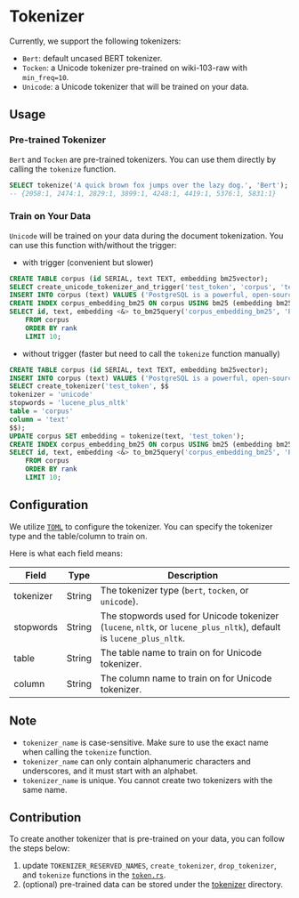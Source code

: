 # Tokenizer

Currently, we support the following tokenizers:

- `Bert`: default uncased BERT tokenizer.
- `Tocken`: a Unicode tokenizer pre-trained on wiki-103-raw with `min_freq=10`.
- `Unicode`: a Unicode tokenizer that will be trained on your data.

## Usage

### Pre-trained Tokenizer

`Bert` and `Tocken` are pre-trained tokenizers. You can use them directly by calling the `tokenize` function.

```sql
SELECT tokenize('A quick brown fox jumps over the lazy dog.', 'Bert');  -- or 'Tocken'
-- {2058:1, 2474:1, 2829:1, 3899:1, 4248:1, 4419:1, 5376:1, 5831:1}
```

### Train on Your Data

`Unicode` will be trained on your data during the document tokenization. You can use this function with/without the trigger:

- with trigger (convenient but slower)

```sql
CREATE TABLE corpus (id SERIAL, text TEXT, embedding bm25vector);
SELECT create_unicode_tokenizer_and_trigger('test_token', 'corpus', 'text', 'embedding');
INSERT INTO corpus (text) VALUES ('PostgreSQL is a powerful, open-source object-relational database system.'); -- insert text to the table
CREATE INDEX corpus_embedding_bm25 ON corpus USING bm25 (embedding bm25_ops);
SELECT id, text, embedding <&> to_bm25query('corpus_embedding_bm25', 'PostgreSQL', 'test_token') AS rank
    FROM corpus
    ORDER BY rank
    LIMIT 10;
```

- without trigger (faster but need to call the `tokenize` function manually)

```sql
CREATE TABLE corpus (id SERIAL, text TEXT, embedding bm25vector);
INSERT INTO corpus (text) VALUES ('PostgreSQL is a powerful, open-source object-relational database system.'); -- insert text to the table
SELECT create_tokenizer('test_token', $$
tokenizer = 'unicode'
stopwords = 'lucene_plus_nltk'
table = 'corpus'
column = 'text'
$$);
UPDATE corpus SET embedding = tokenize(text, 'test_token');
CREATE INDEX corpus_embedding_bm25 ON corpus USING bm25 (embedding bm25_ops);
SELECT id, text, embedding <&> to_bm25query('corpus_embedding_bm25', 'PostgreSQL', 'test_token') AS rank
    FROM corpus
    ORDER BY rank
    LIMIT 10;
```

## Configuration

We utilize [`TOML`](https://toml.io/en/) to configure the tokenizer. You can specify the tokenizer type and the table/column to train on.

Here is what each field means:

| Field     | Type   | Description                                                                                                        |
| --------- | ------ | ------------------------------------------------------------------------------------------------------------------ |
| tokenizer | String | The tokenizer type (`bert`, `tocken`, or `unicode`).                                                               |
| stopwords | String | The stopwords used for Unicode tokenizer (`lucene`, `nltk`, or `lucene_plus_nltk`), default is `lucene_plus_nltk`. |
| table     | String | The table name to train on for Unicode tokenizer.                                                                  |
| column    | String | The column name to train on for Unicode tokenizer.                                                                 |

## Note

- `tokenizer_name` is case-sensitive. Make sure to use the exact name when calling the `tokenize` function.
- `tokenizer_name` can only contain alphanumeric characters and underscores, and it must start with an alphabet.
- `tokenizer_name` is unique. You cannot create two tokenizers with the same name.

## Contribution

To create another tokenizer that is pre-trained on your data, you can follow the steps below:

1. update `TOKENIZER_RESERVED_NAMES`, `create_tokenizer`, `drop_tokenizer`, and `tokenize` functions in the [`token.rs`](src/token.rs).
2. (optional) pre-trained data can be stored under the [tokenizer](./tokenizer/) directory.
